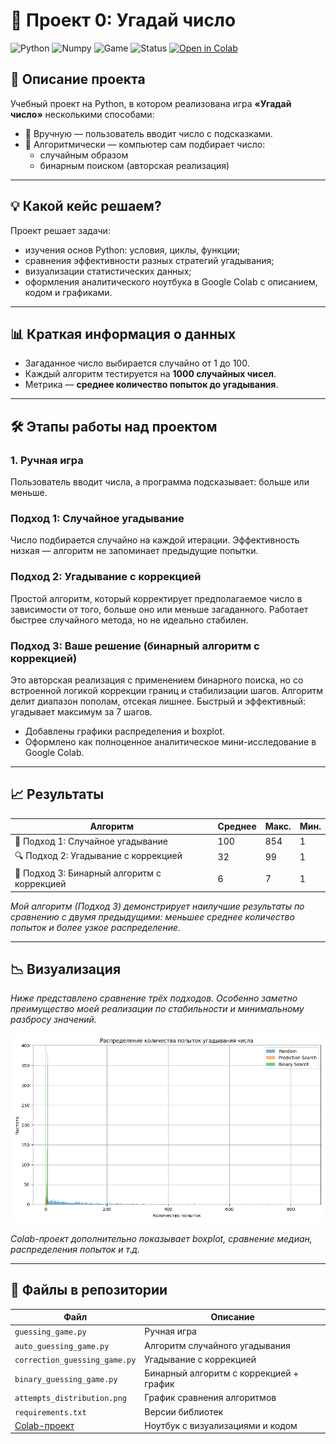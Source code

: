 
# 🎯 Проект 0: Угадай число

![Python](https://img.shields.io/badge/Python-3.10-blue)
![Numpy](https://img.shields.io/badge/Library-numpy-informational)
![Game](https://img.shields.io/badge/Game-Guessing-green)
![Status](https://img.shields.io/badge/Status-Completed-success)
[![Open in Colab](https://colab.research.google.com/assets/colab-badge.svg)](https://colab.research.google.com/drive/1h1-4_EuopQUlP5aNHmRNWiK8IgCFm0cu?usp=sharing)

## 📌 Описание проекта
Учебный проект на Python, в котором реализована игра **«Угадай число»** несколькими способами:
- 👤 Вручную — пользователь вводит число с подсказками.
- 🤖 Алгоритмически — компьютер сам подбирает число:
  - случайным образом
  - бинарным поиском (авторская реализация)

---

## 💡 Какой кейс решаем?
Проект решает задачи:
- изучения основ Python: условия, циклы, функции;
- сравнения эффективности разных стратегий угадывания;
- визуализации статистических данных;
- оформления аналитического ноутбука в Google Colab с описанием, кодом и графиками.

---

## 📊 Краткая информация о данных
- Загаданное число выбирается случайно от 1 до 100.
- Каждый алгоритм тестируется на **1000 случайных чисел**.
- Метрика — **среднее количество попыток до угадывания**.

---

## 🛠️ Этапы работы над проектом

### 1. Ручная игра
Пользователь вводит числа, а программа подсказывает: больше или меньше.

### Подход 1: Случайное угадывание
Число подбирается случайно на каждой итерации. Эффективность низкая — алгоритм не запоминает предыдущие попытки.

### Подход 2: Угадывание с коррекцией
Простой алгоритм, который корректирует предполагаемое число в зависимости от того, больше оно или меньше загаданного. Работает быстрее случайного метода, но не идеально стабилен.

### Подход 3: Ваше решение (бинарный алгоритм с коррекцией)
Это авторская реализация с применением бинарного поиска, но со встроенной логикой коррекции границ и стабилизации шагов.
Алгоритм делит диапазон пополам, отсекая лишнее. Быстрый и эффективный: угадывает максимум за 7 шагов.
- Добавлены графики распределения и boxplot.
- Оформлено как полноценное аналитическое мини-исследование в Google Colab.

---

## 📈 Результаты

| Алгоритм              | Среднее | Макс. | Мин. |
|-----------------------|---------|-------|------|
| 🔢 Подход 1: Случайное угадывание  | 100   | 854   | 1    |
| 🔍 Подход 2: Угадывание с коррекцией | 32   | 99     | 1    |
| 🧠 Подход 3: Бинарный алгоритм с коррекцией | 6   | 7     | 1    |

_Мой алгоритм (Подход 3) демонстрирует наилучшие результаты по сравнению с двумя предыдущими: меньшее среднее количество попыток и более узкое распределение._

---

## 📉 Визуализация

_Ниже представлено сравнение трёх подходов. Особенно заметно преимущество моей реализации по стабильности и минимальному разбросу значений._

![График распределения попыток](attempts_distribution.png)

_Colab-проект дополнительно показывает boxplot, сравнение медиан, распределения попыток и т.д._

---

## 📎 Файлы в репозитории

| Файл | Описание |
|------|----------|
| `guessing_game.py` | Ручная игра |
| `auto_guessing_game.py` | Алгоритм случайного угадывания |
| `correction_guessing_game.py` | Угадывание с коррекцией |
| `binary_guessing_game.py` | Бинарный алгоритм с коррекцией + график |
| `attempts_distribution.png` | График сравнения алгоритмов |
| `requirements.txt` | Версии библиотек |
| [Colab-проект](https://colab.research.google.com/drive/1h1-4_EuopQUlP5aNHmRNWiK8IgCFm0cu?usp=sharing) | Ноутбук с визуализациями и кодом |